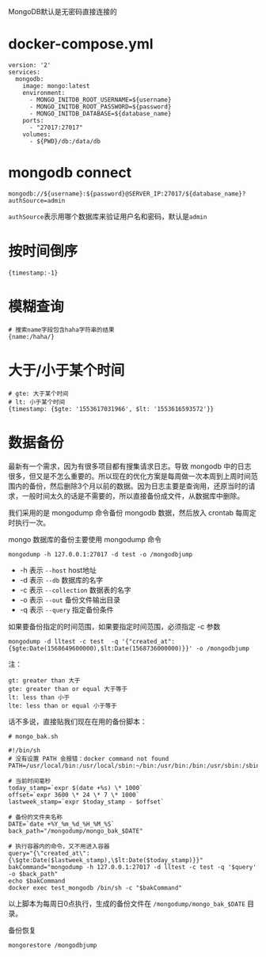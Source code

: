 MongoDB默认是无密码直接连接的

# docker-compose.yml
```
version: '2'
services:
  mongodb:
    image: mongo:latest
    environment:
      - MONGO_INITDB_ROOT_USERNAME=${username}
      - MONGO_INITDB_ROOT_PASSWORD=${password}
      - MONGO_INITDB_DATABASE=${database_name}
    ports:
      - "27017:27017"
    volumes:
      - ${PWD}/db:/data/db
```

# mongodb connect
```
mongodb://${username}:${password}@SERVER_IP:27017/${database_name}?authSource=admin
```
`authSource`表示用哪个数据库来验证用户名和密码，默认是`admin`

# 按时间倒序

```
{timestamp:-1}
```

# 模糊查询

```
# 搜索name字段包含haha字符串的结果
{name:/haha/}
```

# 大于/小于某个时间

```
# gte: 大于某个时间
# lt: 小于某个时间
{timestamp: {$gte: '1553617031966', $lt: '1553616593572'}}
```

# 数据备份

最新有一个需求，因为有很多项目都有搜集请求日志。导致 mongodb 中的日志很多，但又是不怎么重要的。所以现在的优化方案是每周做一次本周到上周时间范围内的备份，然后删除3个月以前的数据。因为日志主要是查询用，还原当时的请求，一般时间太久的话是不需要的，所以直接备份成文件，从数据库中删除。

我们采用的是 mongodump 命令备份 mongodb 数据，然后放入 crontab 每周定时执行一次。

mongo 数据库的备份主要使用 mongodump 命令

```
mongodump -h 127.0.0.1:27017 -d test -o /mongodbjump
```
- -h 表示 `--host`        host地址 
- -d 表示 `--db`          数据库的名字
- -c 表示 `--collection`  数据表的名字
- -o 表示 `--out`         备份文件输出目录
- -q 表示 `--query`       指定备份条件

如果要备份指定的时间范围，如果要指定时间范围，必须指定 -c 参数

```
mongodump -d lltest -c test  -q '{"created_at":{$gte:Date(1568649600000),$lt:Date(1568736000000)}}' -o /mongodbjump
```

注：
```
gt: greater than 大于
gte: greater than or equal 大于等于
lt: less than 小于
lte: less than or equal 小于等于
```

话不多说，直接贴我们现在在用的备份脚本：

```
# mongo_bak.sh

#!/bin/sh
# 没有设置 PATH 会报错：docker command not found
PATH=/usr/local/bin:/usr/local/sbin:~/bin:/usr/bin:/bin:/usr/sbin:/sbin

# 当前时间毫秒
today_stamp=`expr $(date +%s) \* 1000`
offset=`expr 3600 \* 24 \* 7 \* 1000`
lastweek_stamp=`expr $today_stamp - $offset`

# 备份的文件夹名称
DATE=`date +%Y_%m_%d_%H_%M_%S`   
back_path="/mongodump/mongo_bak_$DATE"

# 执行容器内的命令，又不用进入容器
query="{\"created_at\":{\$gte:Date($lastweek_stamp),\$lt:Date($today_stamp)}}"
bakCommand="mongodump -h 127.0.0.1:27017 -d lltest -c test -q '$query' -o $back_path"
echo $bakCommand
docker exec test_mongodb /bin/sh -c "$bakCommand"
```

以上脚本为每周日0点执行，生成的备份文件在 `/mongodump/mongo_bak_$DATE` 目录。

备份恢复

```
mongorestore /mongodbjump
```